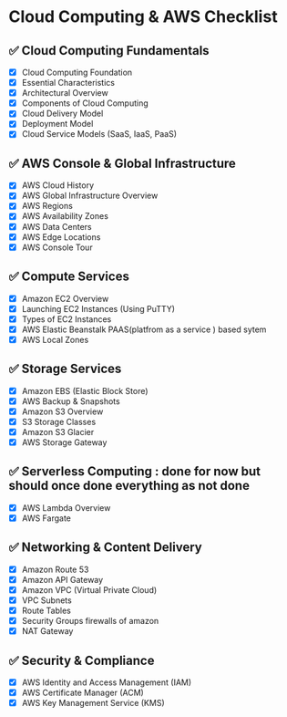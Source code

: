 # Cloud Computing & AWS Checklist  

## ✅ Cloud Computing Fundamentals  
- [x] Cloud Computing Foundation  
- [x] Essential Characteristics  
- [x] Architectural Overview  
- [x] Components of Cloud Computing  
- [x] Cloud Delivery Model  
- [x] Deployment Model  
- [x] Cloud Service Models (SaaS, IaaS, PaaS)  

## ✅ AWS Console & Global Infrastructure  
- [x] AWS Cloud History  
- [x] AWS Global Infrastructure Overview  
- [x] AWS Regions  
- [x] AWS Availability Zones  
- [x] AWS Data Centers  
- [x] AWS Edge Locations  
- [x] AWS Console Tour  

## ✅ Compute Services  
- [x] Amazon EC2 Overview  
- [x] Launching EC2 Instances (Using PuTTY)  
- [x] Types of EC2 Instances  
- [x] AWS Elastic Beanstalk   PAAS(platfrom as a service ) based sytem 
- [x] AWS Local Zones  

## ✅ Storage Services  
- [x] Amazon EBS (Elastic Block Store)  
- [x] AWS Backup & Snapshots  
- [x] Amazon S3 Overview  
- [x] S3 Storage Classes  
- [x] Amazon S3 Glacier  
- [x] AWS Storage Gateway  

## ✅ Serverless Computing :  done  for now but should once done everything as not done 


- [x] AWS Lambda Overview  
- [x] AWS Fargate  

## ✅ Networking & Content Delivery  
- [x] Amazon Route 53  
- [x] Amazon API Gateway  
- [x] Amazon VPC (Virtual Private Cloud)  
- [x] VPC Subnets  
- [x] Route Tables  
- [x] Security Groups   firewalls of amazon 
- [x] NAT Gateway  

## ✅ Security & Compliance  
- [x] AWS Identity and Access Management (IAM)  
- [x] AWS Certificate Manager (ACM)  
- [x] AWS Key Management Service (KMS)  
